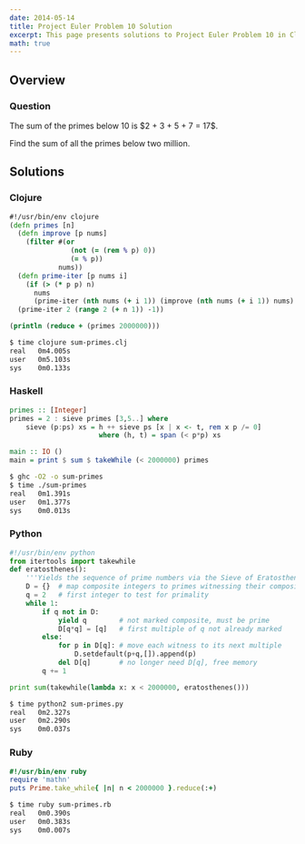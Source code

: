 ```yaml
---
date: 2014-05-14
title: Project Euler Problem 10 Solution
excerpt: This page presents solutions to Project Euler Problem 10 in Clojure, Haskell, Python and Ruby.
math: true
---
```



## Overview


### Question

<p>
The sum of the primes below 10 is $2 + 3 + 5 + 7 = 17$.
</p>

<p>
Find the sum of all the primes below two million.
</p>






## Solutions

### Clojure

```clojure
#!/usr/bin/env clojure
(defn primes [n]
  (defn improve [p nums]
    (filter #(or 
               (not (= (rem % p) 0))
               (= % p))
            nums))
  (defn prime-iter [p nums i]
    (if (> (* p p) n)
      nums
      (prime-iter (nth nums (+ i 1)) (improve (nth nums (+ i 1)) nums) (+ i 1))))
  (prime-iter 2 (range 2 (+ n 1)) -1))

(println (reduce + (primes 2000000)))
```


```bash
$ time clojure sum-primes.clj
real   0m4.005s
user   0m5.103s
sys    0m0.133s
```



### Haskell

```haskell
primes :: [Integer]
primes = 2 : sieve primes [3,5..] where
    sieve (p:ps) xs = h ++ sieve ps [x | x <- t, rem x p /= 0]
                      where (h, t) = span (< p*p) xs

main :: IO ()
main = print $ sum $ takeWhile (< 2000000) primes
```


```bash
$ ghc -O2 -o sum-primes
$ time ./sum-primes
real   0m1.391s
user   0m1.377s
sys    0m0.013s
```



### Python

```python
#!/usr/bin/env python
from itertools import takewhile
def eratosthenes():
    '''Yields the sequence of prime numbers via the Sieve of Eratosthenes.'''
    D = {}  # map composite integers to primes witnessing their compositeness
    q = 2   # first integer to test for primality
    while 1:
        if q not in D:
            yield q        # not marked composite, must be prime
            D[q*q] = [q]   # first multiple of q not already marked
        else:
            for p in D[q]: # move each witness to its next multiple
                D.setdefault(p+q,[]).append(p)
            del D[q]       # no longer need D[q], free memory
        q += 1

print sum(takewhile(lambda x: x < 2000000, eratosthenes()))
```


```bash
$ time python2 sum-primes.py
real   0m2.327s
user   0m2.290s
sys    0m0.037s
```



### Ruby

```ruby
#!/usr/bin/env ruby
require 'mathn'
puts Prime.take_while{ |n| n < 2000000 }.reduce(:+)
```


```bash
$ time ruby sum-primes.rb
real   0m0.390s
user   0m0.383s
sys    0m0.007s
```


